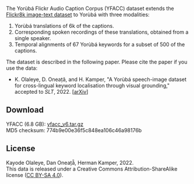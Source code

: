 The Yorùbá Flickr Audio Caption Corpus (YFACC) dataset extends the [Flickr8k image-text dataset](https://forms.illinois.edu/sec/1713398) to Yorùbá with three modalities:

1. Yorùbá translations of 6k of the captions.
2. Corresponding spoken recordings of these translations, obtained from a single speaker.
3. Temporal alignments of 67 Yorùbá keywords for a subset of 500 of the captions.

The dataset is described in the following paper. Please cite the paper if you use the data:

- K. Olaleye, D. Oneață, and H. Kamper, "A Yorùbá speech-image dataset for cross-lingual keyword localisation through visual grounding," accepted to *SLT*, 2022. [[arXiv](missing_link)]


## Download

YFACC (6.8 GB): [yfacc_v6.tar.gz](https://stellenbosch-my.sharepoint.com/:u:/g/personal/kamperh_sun_ac_za/EVIipO4ZXvNLucAXx0evXpcBXaAE6S0gAXfWIBvUOv1XrA)  
MD5 checksum: 774b9e00e36f5c848ea106c46a98176b


## License

Kayode Olaleye, Dan Oneață̆, Herman Kamper, 2022.  
This data is released under a Creative Commons Attribution-ShareAlike
license ([CC BY-SA 4.0](http://creativecommons.org/licenses/by-sa/4.0/)).
